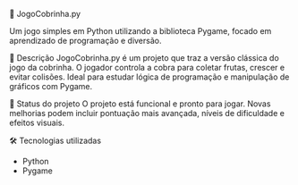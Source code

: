 🐍 JogoCobrinha.py 

Um jogo simples em Python utilizando a biblioteca Pygame, focado em aprendizado de programação e diversão.

📌 Descrição JogoCobrinha.py é um projeto que traz a versão clássica do jogo da cobrinha. O jogador controla a cobra para coletar frutas, crescer e evitar colisões. Ideal para estudar lógica de programação e manipulação de gráficos com Pygame.

🚧 Status do projeto O projeto está funcional e pronto para jogar. Novas melhorias podem incluir pontuação mais avançada, níveis de dificuldade e efeitos visuais.

🛠 Tecnologias utilizadas
- Python
- Pygame
